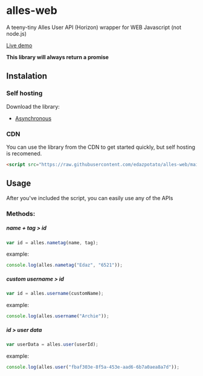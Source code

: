 # alles-web
A teeny-tiny Alles User API (Horizon) wrapper for WEB Javascript (not node.js)

[Live demo](https://edazpotato.github.io/alles-web "Click to see a live demo of the library's capabilities!")

**This library will always return a promise**

## Instalation

### Self hosting
Download the library:
- [Asynchronous](https://raw.githubusercontent.com/edazpotato/alles-web/main/alles-web.js)

### CDN
You can use the library from the CDN to get started quickly, but self hosting is recomened.
  ```html
  <script src="https://raw.githubusercontent.com/edazpotato/alles-web/main/alles-web.js"></script>
  ```

## Usage

After you've included the script, you can easily use any of the APIs

### Methods:

##### name + tag > id
```js
var id = alles.nametag(name, tag);
```
example:
```js
console.log(alles.nametag("Edaz", "6521"));
```

##### custom username > id
```js
var id = alles.username(customName);
```
example:
```js
console.log(alles.username("Archie"));
```

##### id > user data
```js
var userData = alles.user(userId);
```
example:
```js
console.log(alles.user("fbaf303e-8f5a-453e-aad6-6b7a0aea8a7d"));
```
